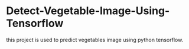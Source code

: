 # Detect-Vegetable-Image-Using-Tensorflow

this project is used to predict vegetables image using python tensorflow.
